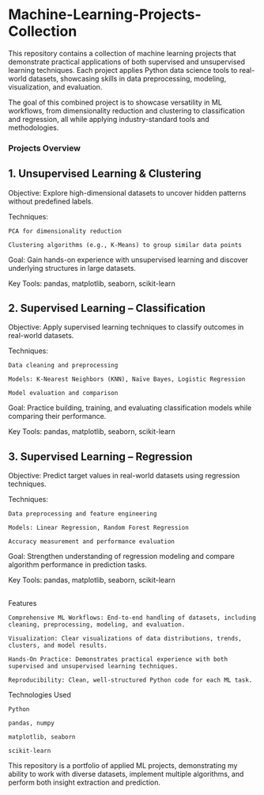 # Machine-Learning-Projects-Collection

This repository contains a collection of machine learning projects that demonstrate practical applications of both supervised and unsupervised learning techniques. Each project applies Python data science tools to real-world datasets, showcasing skills in data preprocessing, modeling, visualization, and evaluation.

The goal of this combined project is to showcase versatility in ML workflows, from dimensionality reduction and clustering to classification and regression, all while applying industry-standard tools and methodologies.

### Projects Overview
## 1. Unsupervised Learning & Clustering

Objective: Explore high-dimensional datasets to uncover hidden patterns without predefined labels.

Techniques:

    PCA for dimensionality reduction
    
    Clustering algorithms (e.g., K-Means) to group similar data points

Goal: Gain hands-on experience with unsupervised learning and discover underlying structures in large datasets.

Key Tools: pandas, matplotlib, seaborn, scikit-learn

## 2. Supervised Learning – Classification

Objective: Apply supervised learning techniques to classify outcomes in real-world datasets.

Techniques:

    Data cleaning and preprocessing

    Models: K-Nearest Neighbors (KNN), Naïve Bayes, Logistic Regression
    
    Model evaluation and comparison

Goal: Practice building, training, and evaluating classification models while comparing their performance.

Key Tools: pandas, matplotlib, seaborn, scikit-learn

## 3. Supervised Learning – Regression

Objective: Predict target values in real-world datasets using regression techniques.

Techniques:

    Data preprocessing and feature engineering
    
    Models: Linear Regression, Random Forest Regression
    
    Accuracy measurement and performance evaluation

Goal: Strengthen understanding of regression modeling and compare algorithm performance in prediction tasks.

Key Tools: pandas, matplotlib, seaborn, scikit-learn

## 

Features

    Comprehensive ML Workflows: End-to-end handling of datasets, including cleaning, preprocessing, modeling, and evaluation.
    
    Visualization: Clear visualizations of data distributions, trends, clusters, and model results.
    
    Hands-On Practice: Demonstrates practical experience with both supervised and unsupervised learning techniques.
    
    Reproducibility: Clean, well-structured Python code for each ML task.

Technologies Used

    Python
    
    pandas, numpy
    
    matplotlib, seaborn
    
    scikit-learn

This repository is a portfolio of applied ML projects, demonstrating my ability to work with diverse datasets, implement multiple algorithms, and perform both insight extraction and prediction.

